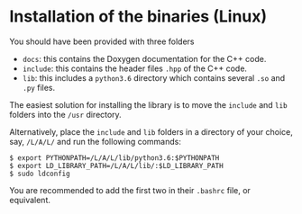 # Installation of the binaries (Linux)

You should have been provided with three folders
- `docs`: this contains the Doxygen documentation for the C++ code.
- `include`: this contains the header files `.hpp` of the C++ code.
- `lib`: this includes a `python3.6` directory which contains several `.so` and `.py` files.

The easiest solution for installing the library is to move the `include` and `lib` folders into the `/usr` directory.

Alternatively, place the `include` and `lib` folders in a directory of your choice, say, `/L/A/L/` and run the following commands:

	$ export PYTHONPATH=/L/A/L/lib/python3.6:$PYTHONPATH
	$ export LD_LIBRARY_PATH=/L/A/L/lib/:$LD_LIBRARY_PATH
	$ sudo ldconfig

You are recommended to add the first two in their `.bashrc` file, or equivalent.
